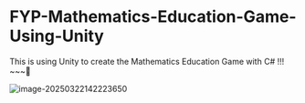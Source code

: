 # FYP-Mathematics-Education-Game-Using-Unity
This is using Unity to create the Mathematics Education Game with C# !!! ~~~🐺


![image-20250322142223650](http://pdm888.oss-cn-beijing.aliyuncs.com/img/image-20250322142223650.png)
